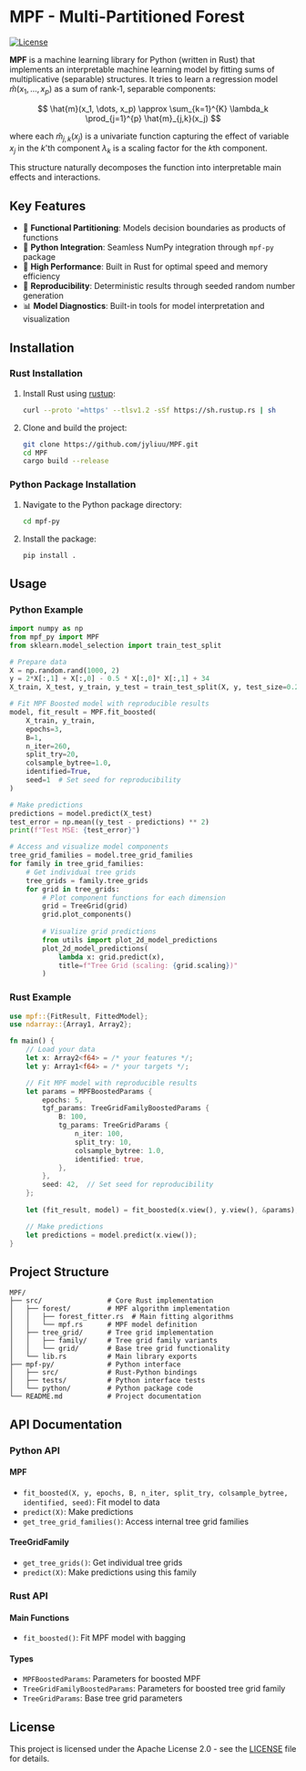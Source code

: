 # MPF - Multi-Partitioned Forest

[![License](https://img.shields.io/badge/License-Apache_2.0-blue.svg)](https://opensource.org/licenses/Apache-2.0)


**MPF** is a machine learning library for Python (written in Rust) that implements an interpretable machine learning model by fitting sums of multiplicative (separable) structures. It tries to learn a regression model $\hat{m}(x_1, \dots, x_p)$ as a sum of rank‑1, separable components:
  
$$
\hat{m}(x_1, \dots, x_p) \approx \sum_{k=1}^{K} \lambda_k \prod_{j=1}^{p} \hat{m}_{j,k}(x_j)
$$

where each $\hat{m}_{j,k}(x_j)$ is a univariate function capturing the effect of variable $x_j$ in the $k$'th component $\lambda_k$ is a scaling factor for the $k$th component.

This structure naturally decomposes the function into interpretable main effects and interactions.

## Key Features

- 🌳 **Functional Partitioning**: Models decision boundaries as products of functions
- 🐍 **Python Integration**: Seamless NumPy integration through `mpf-py` package
- 🚀 **High Performance**: Built in Rust for optimal speed and memory efficiency
- 🎯 **Reproducibility**: Deterministic results through seeded random number generation
- 📊 **Model Diagnostics**: Built-in tools for model interpretation and visualization

## Installation

### Rust Installation

1. Install Rust using [rustup](https://rustup.rs/):
   ```sh
   curl --proto '=https' --tlsv1.2 -sSf https://sh.rustup.rs | sh
   ```

2. Clone and build the project:
   ```sh
   git clone https://github.com/jyliuu/MPF.git
   cd MPF
   cargo build --release
   ```

### Python Package Installation

1. Navigate to the Python package directory:
   ```sh
   cd mpf-py
   ```

2. Install the package:
   ```sh
   pip install .
   ```

## Usage

### Python Example

```python
import numpy as np
from mpf_py import MPF
from sklearn.model_selection import train_test_split

# Prepare data
X = np.random.rand(1000, 2)
y = 2*X[:,1] + X[:,0] - 0.5 * X[:,0]* X[:,1] + 34
X_train, X_test, y_train, y_test = train_test_split(X, y, test_size=0.2, random_state=42)

# Fit MPF Boosted model with reproducible results
model, fit_result = MPF.fit_boosted(
    X_train, y_train,
    epochs=3,
    B=1,
    n_iter=260,
    split_try=20,
    colsample_bytree=1.0,
    identified=True,
    seed=1  # Set seed for reproducibility
)

# Make predictions
predictions = model.predict(X_test)
test_error = np.mean((y_test - predictions) ** 2)
print(f"Test MSE: {test_error}")

# Access and visualize model components
tree_grid_families = model.tree_grid_families
for family in tree_grid_families:
    # Get individual tree grids
    tree_grids = family.tree_grids
    for grid in tree_grids:
        # Plot component functions for each dimension
        grid = TreeGrid(grid)
        grid.plot_components()
        
        # Visualize grid predictions
        from utils import plot_2d_model_predictions
        plot_2d_model_predictions(
            lambda x: grid.predict(x), 
            title=f"Tree Grid (scaling: {grid.scaling})"
        )

```

### Rust Example

```rust
use mpf::{FitResult, FittedModel};
use ndarray::{Array1, Array2};

fn main() {
    // Load your data
    let x: Array2<f64> = /* your features */;
    let y: Array1<f64> = /* your targets */;

    // Fit MPF model with reproducible results
    let params = MPFBoostedParams {
        epochs: 5,
        tgf_params: TreeGridFamilyBoostedParams {
            B: 100,
            tg_params: TreeGridParams {
                n_iter: 100,
                split_try: 10,
                colsample_bytree: 1.0,
                identified: true,
            },
        },
        seed: 42,  // Set seed for reproducibility
    };
    
    let (fit_result, model) = fit_boosted(x.view(), y.view(), &params);

    // Make predictions
    let predictions = model.predict(x.view());
}
```

## Project Structure

```
MPF/
├── src/                # Core Rust implementation
│   ├── forest/         # MPF algorithm implementation
│   │   ├── forest_fitter.rs  # Main fitting algorithms
│   │   └── mpf.rs      # MPF model definition
│   ├── tree_grid/      # Tree grid implementation
│   │   ├── family/     # Tree grid family variants
│   │   └── grid/       # Base tree grid functionality
│   └── lib.rs          # Main library exports
├── mpf-py/             # Python interface
│   ├── src/            # Rust-Python bindings
│   ├── tests/          # Python interface tests
│   └── python/         # Python package code
└── README.md           # Project documentation
```

## API Documentation

### Python API

#### MPF
- `fit_boosted(X, y, epochs, B, n_iter, split_try, colsample_bytree, identified, seed)`: Fit model to data
- `predict(X)`: Make predictions
- `get_tree_grid_families()`: Access internal tree grid families

#### TreeGridFamily
- `get_tree_grids()`: Get individual tree grids
- `predict(X)`: Make predictions using this family

### Rust API

#### Main Functions
- `fit_boosted()`: Fit MPF model with bagging

#### Types
- `MPFBoostedParams`: Parameters for boosted MPF
- `TreeGridFamilyBoostedParams`: Parameters for boosted tree grid family
- `TreeGridParams`: Base tree grid parameters

## License

This project is licensed under the Apache License 2.0 - see the [LICENSE](LICENSE) file for details.
